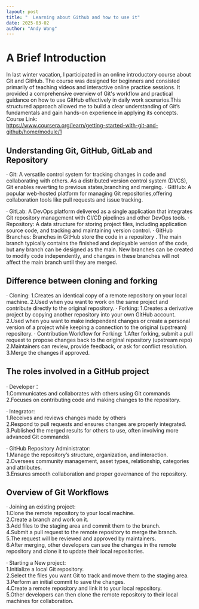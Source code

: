 ```yaml
---
layout: post
title: "  Learning about Github and how to use it"
date: 2025-03-02
author: "Andy Wang"
---
```

# A Brief Introduction 
In last winter vacation, I participated in an online introductory course about Git and GitHub. The
course was designed for beginners and consisted primarily of teaching videos and
interactive online practice sessions. It provided a comprehensive overview of Git's
workflow and practical guidance on how to use GitHub effectively in daily work
scenarios.This structured approach allowed me to build a clear understanding of
Git’s fundamentals and gain hands-on experience in applying its concepts.\
Course Link:\
https://www.coursera.org/learn/getting-started-with-git-and-github/home/module/1

## Understanding Git, GitHub, GitLab and Repository

· Git: A versatile control system for tracking changes in code and collaborating with others. As a distributed version control system (DVCS), Git enables reverting to previous states,branching and merging.
· GitHub: A popular web-hosted platform for managing Git repositories,offering collaboration tools like pull requests and issue tracking.

· GitLab: A DevOps platform delivered as a single application that integrates Git repository management with CI/CD pipelines and other DevOps tools.
· Repository: A data structure for storing project files, including application source code, and tracking and maintaining version control.
· GitHub Branches: Branches in GitHub store the code in a repository . The main branch typically contains the finished and deployable version of the code, but any branch can be designed as the main. New branches can be created to modify code independently, and changes in these branches will not affect the main branch until they are merged.

## Difference between cloning and forking

· Cloning:
1.Creates an identical copy of a remote repository on your local machine.
2.Used when you want to work on the same project and contribute directly to the original repository.
· Forking:
1.Creates a derivative project by copying another repository into your own GitHub account.
2.Used when you want to make independent changes or create a personal version of a project while keeping a connection to the original (upstream) repository.
· Contribution Workflow for Forking:
1.After forking, submit a pull request to propose changes back to the original repository (upstream repo)
2.Maintainers can review, provide feedback, or ask for conflict resolution.
3.Merge the changes if approved.

 ## The roles involved in a GitHub project
 
· Developer：\
1.Communicates and collaborates with others using Git commands\
2.Focuses on contributing code and making changes to the repository.

· Integrator:\
1.Receives and reviews changes made by others\
2.Respond to pull requests and ensures changes are properly integrated.\
3.Published the merged results for others to use, often involving more advanced Git commands\

· GitHub Repository Administrator:\
1.Manage the repository’s structure, organization, and interaction.\
2.Oversees community management, asset types, relationship, categories and attributes.\
3.Ensures smooth collaboration and proper governance of the repository.

## Overview of Git Workflows

· Joining an existing project:\
1.Clone the remote repository to your local machine.\
2.Create a branch and work on it.\
3.Add files to the staging area and commit them to the branch.\
4.Submit a pull request to the remote repository to merge the branch.\
5.The request will be reviewed and approved by maintainers.\
6.After merging, other developers can see the changes in the remote repository and clone it to update their local repositories.

· Starting a New project:\
1.Initialize a local Git repository.\
2.Select the files you want Git to track and move them to the staging area.\
3.Perform an initial commit to save the changes.\
4.Create a remote repository and link it to your local repository.\
5.Other developers can then clone the remote repository to their local machines for collaboration.
